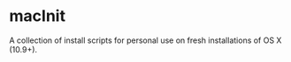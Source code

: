 macInit
=======

A collection of install scripts for personal use on fresh installations of OS X (10.9+).
